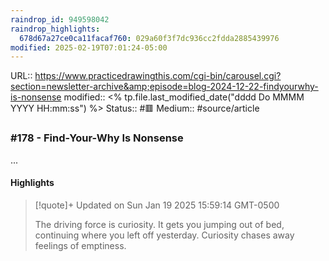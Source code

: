 ```yaml
---
raindrop_id: 949598042
raindrop_highlights:
  678d67a27ce0ca11facaf760: 029a60f3f7dc936cc2fdda2885439976
modified: 2025-02-19T07:01:24-05:00
---
```


URL:: https://www.practicedrawingthis.com/cgi-bin/carousel.cgi?section=newsletter-archive&amp;episode=blog-2024-12-22-findyourwhy-is-nonsense
modified:: <% tp.file.last_modified_date("dddd Do MMMM YYYY HH:mm:ss") %>
Status:: #🟥
Medium:: #source/article


### #178 - Find-Your-Why Is Nonsense

...

#### Highlights

> [!quote]+ Updated on Sun Jan 19 2025 15:59:14 GMT-0500
>
> The driving force is curiosity. It gets you jumping out of bed, continuing where you left off yesterday. Curiosity chases away feelings of emptiness.
